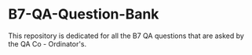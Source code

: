 # B7-QA-Question-Bank
This repository is dedicated for all the B7 QA questions that are asked by the QA Co - Ordinator's.
